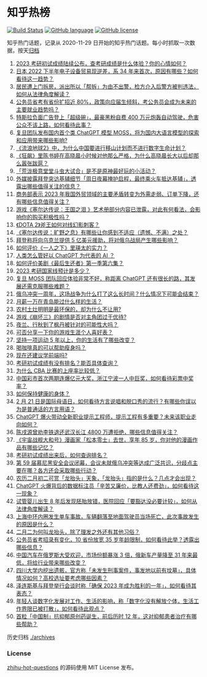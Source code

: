 # 知乎热榜
[![Build Status](https://github.com/ToWeLong/zhihu-hot-questions/workflows/CI/badge.svg)](https://github.com/ToWeLong/zhihu-hot-questions/actions)
[![GitHub language](https://img.shields.io/badge/language-golang-orange.svg)](https://golang.org/)
[![GitHub license](https://img.shields.io/github/license/ToWeLong/zhihu-hot-questions)](https://github.com/ToWeLong/zhihu-hot-questions/blob/main/LICENSE)

知乎热门话题，记录从 2020-11-29 日开始的知乎热门话题。每小时抓取一次数据，按天[归档](./archives)

<!-- BEGIN -->

1. [2023 考研初试成绩陆续公布，查考研成绩是什么体验？你的心情如何？](https://www.zhihu.com/question/584720624)
1. [日本 2022 下半年电子设备贸易现逆差，系 34 年来首次，原因有哪些？如何看待这一趋势？](https://www.zhihu.com/question/585029470)
1. [居民遭上门拆房，派出所以「帮拆」为由不出警，检方介入后警方被判违法，如何从法律角度解读？](https://www.zhihu.com/question/585090341)
1. [公务员省考有省份扩招近 80%，政策向应届生倾斜，考公务员会成为未来的主要就业趋势吗？](https://www.zhihu.com/question/585118745)
1. [特斯拉负面广告登上「超级碗」，最豪黑粉自费 400 万元炮轰自动驾驶，危害公众不该上路，如何看待此事？](https://www.zhihu.com/question/584012362)
1. [复旦团队发布国内首个类 ChatGPT 模型 MOSS，将为国内大语言模型的探索和应用带来哪些影响?](https://www.zhihu.com/question/585248111)
1. [《流浪地球2》中，为什么中国要进行移山计划而不进行数字生命计划？](https://www.zhihu.com/question/581537928)
1. [《狂飙》里陈书婷在高晓晨小时候对他那么严格，为什么高晓晨长大以后却那么嚣张跋扈？](https://www.zhihu.com/question/584453831)
1. [「荒泷极意堂堂斗虫大试合」是不是原神最好玩的小活动？](https://www.zhihu.com/question/584585696)
1. [外媒披露拜登突访基辅细节「周日夜幕掩护启程，最终乘火车抵达基辅」，透露出哪些值得关注的信息？](https://www.zhihu.com/question/585239540)
1. [商务部表示 2023 年我国外贸领域的主要矛盾转变为外需走弱、订单下降，还有哪些信息值得关注？](https://www.zhihu.com/question/581869887)
1. [游戏《塞尔达传说：王国之泪 》艺术册部分内容已泄露，对此有何看法，会影响你的购买积极性吗？](https://www.zhihu.com/question/585064969)
1. [《DOTA 2》斧王如何对线幻影刺客？](https://www.zhihu.com/question/579512351)
1. [《塞尔达传说：旷野之息》有哪些让你感到不适应（遗憾、不满）之处？](https://www.zhihu.com/question/307358585)
1. [拜登称将向乌克兰提供 5 亿美元援助，将对俄乌战局产生哪些影响？](https://www.zhihu.com/question/585196609)
1. [如何评价《一人之下》里瑛太的实力？](https://www.zhihu.com/question/453712030)
1. [人类怎么管好以 ChatGPT 为代表的 AI ？](https://www.zhihu.com/question/584253329)
1. [如何评价美剧《最后生还者》第一季第六集？](https://www.zhihu.com/question/585184147)
1. [2023 考研国家线预计是多少？](https://www.zhihu.com/question/574844095)
1. [复旦 MOSS 团队回应体验非常不好，称距离 ChatGPT 还有很长的路，其发展还需克服哪些难题？](https://www.zhihu.com/question/585307825)
1. [俄乌冲突一周年，这场战争为什么打了这么长时间？什么情况下可能会结束？](https://www.zhihu.com/question/585303186)
1. [月薪一万在青岛能过什么样的生活？](https://www.zhihu.com/question/54173063)
1. [农村土灶明明是最环保的，却为什么不让用?](https://www.zhihu.com/question/583615126)
1. [游戏《崩坏三》的剧情是否对主角团过于优待?](https://www.zhihu.com/question/584711044)
1. [夜兰、行秋到了枫丹被针对的可能性大吗？](https://www.zhihu.com/question/584931511)
1. [可否分享一下你的游戏生涯个人喜好表？](https://www.zhihu.com/question/583691939)
1. [坚持一项运动 5 年以上，你的生活有了哪些改变？](https://www.zhihu.com/question/584146975)
1. [喝咖啡真的可以帮助瘦身吗？](https://www.zhihu.com/question/584152773)
1. [现在还建议学前端吗?](https://www.zhihu.com/question/571797944)
1. [考研初试成绩有没有排名？能否具体查询？](https://www.zhihu.com/question/266462830)
1. [为什么 CBA 比赛的上座率比较低？](https://www.zhihu.com/question/583987517)
1. [中国彩市首次两期连爆亿元大奖，浙江宁波一人中巨奖，如何看待彩票中奖率？](https://www.zhihu.com/question/585103257)
1. [如何保持健康的身体？](https://www.zhihu.com/question/573601849)
1. [2 月 21 日是国际母语日，如何看待方言说唱和脱口秀的流行？有哪些你误以为是普通话的方言用语？](https://www.zhihu.com/question/583792229)
1. [ChatGPT 爆火带动全新职业提示工程师，提示工程有多重要？未来该职业走向如何？](https://www.zhihu.com/question/585294957)
1. [陈戌源曾劝李铁退还武汉长江 4800 万遭拒绝，哪些信息值得关注？](https://www.zhihu.com/question/585104164)
1. [《宇宙战舰大和号》漫画家「松本零士」去世，享年 85 岁，你对他的漫画作品有哪些记忆？](https://www.zhihu.com/question/585109201)
1. [考研初试成绩出来后，如何查询排名？](https://www.zhihu.com/question/507528607)
1. [第 59 届慕尼黑安全会议闭幕，会议未就俄乌冲突等达成广泛共识，分歧点主要在哪？各方还会采取哪些行动？](https://www.zhihu.com/question/585121126)
1. [农历二月初二可赏「龙抬头」天象，「龙抬头」指的是什么？几点才会出现？](https://www.zhihu.com/question/585131009)
1. [ChatGPT 火爆背后的数据标注员「辛苦又廉价，比教人还费劲」，如何看待这一现象？](https://www.zhihu.com/question/584909704)
1. [试管婴儿出生 8 年后发现胚胎放错，医院回应「要豁达没必要计较」，如何从法律角度解读？](https://www.zhihu.com/question/585106522)
1. [上海中环内圈发生单车事故，车辆翻落至地面驾驶员当场死亡，此次事故发生的原因是什么？](https://www.zhihu.com/question/584979362)
1. [二月二为何叫龙抬头，除了理发之外还有其他习俗？](https://www.zhihu.com/question/585306831)
1. [公务员省考招录有变化，10 省份放宽 35 岁年龄限制，如何看待此举？透露出哪些信息？](https://www.zhihu.com/question/585297966)
1. [中国汽车在俄罗斯大受欢迎，市场份额暴涨 3 倍，俄新车产量降至 31 年来最低，将给行业带来哪些改变？](https://www.zhihu.com/question/585305521)
1. [四川大学内挖出遗骸，官方称「未发生刑事案件，事发地以前有坟墓」，具体情况如何？高校选址要考虑哪些因素？](https://www.zhihu.com/question/585295148)
1. [泽连斯基与拜登举行会谈时称「确保 2023 年成为胜利的一年」，如何看待其表态？](https://www.zhihu.com/question/585204509)
1. [年轻人谈数字化发展对工作、生活的影响，称「数字化没有解放个体，生活工作界限已被打散」，如何看待此观点？](https://www.zhihu.com/question/585158039)
1. [首粒「中国制」抗抑郁原创药诞生，前后历时 12 年，这对抑郁患者治疗有哪些帮助？](https://www.zhihu.com/question/585109671)

<!-- END -->

历史归档 [./archives](./archives)


### License
[zhihu-hot-questions](https://github.com/towelong/zhihu-hot-questions) 的源码使用 MIT License 发布。